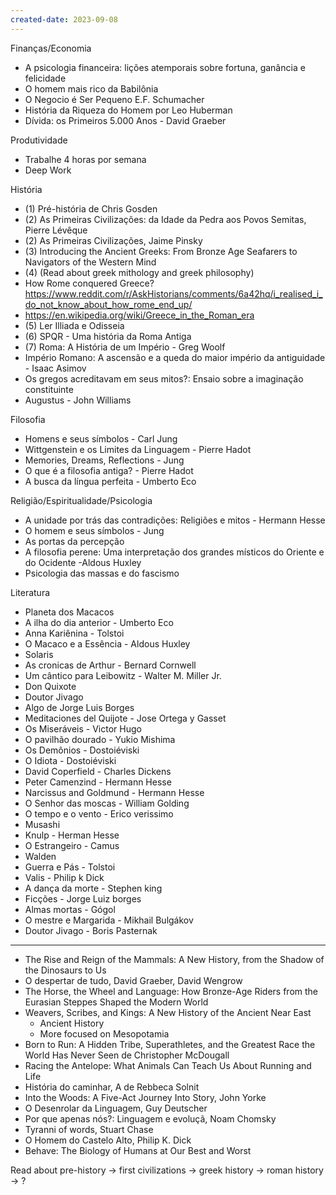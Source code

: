 ```yaml
---
created-date: 2023-09-08
---
```


Finanças/Economia
- A psicologia financeira: lições atemporais sobre fortuna, ganância e felicidade 
- O homem mais rico da Babilônia
-  O Negocio é Ser Pequeno E.F. Schumacher 
- História da Riqueza do Homem por Leo Huberman
- Dívida: os Primeiros 5.000 Anos - David Graeber 

Produtividade
- Trabalhe 4 horas por semana
- Deep Work

História
- (1) Pré-história de Chris Gosden
- (2) As Primeiras Civilizações: da Idade da Pedra aos Povos Semitas, Pierre Lévêque
- (2) As Primeiras Civilizações, Jaime Pinsky 
- (3) Introducing the Ancient Greeks: From Bronze Age Seafarers to Navigators of the Western Mind
- (4) (Read about greek mithology and greek philosophy)
- How Rome conquered Greece? https://www.reddit.com/r/AskHistorians/comments/6a42hq/i_realised_i_do_not_know_about_how_rome_end_up/
- https://en.wikipedia.org/wiki/Greece_in_the_Roman_era
- (5) Ler Illiada e Odisseia
- (6) SPQR - Uma história da Roma Antiga
- (7) Roma: A História de um Império - Greg Woolf
- Império Romano: A ascensão e a queda do maior império da antiguidade - Isaac Asimov
- Os gregos acreditavam em seus mitos?: Ensaio sobre a imaginação constituinte
- Augustus - John Williams

Filosofia
- Homens e seus símbolos - Carl Jung
- Wittgenstein e os Limites da Linguagem - Pierre Hadot
- Memories, Dreams, Reflections - Jung
- O que é a filosofia antiga? - Pierre Hadot 
- A busca da língua perfeita - Umberto Eco

Religião/Espiritualidade/Psicologia
- A unidade por trás das contradições: Religiões e mitos - Hermann Hesse
- O homem e seus símbolos - Jung
- As portas da percepção
- A filosofia perene: Uma interpretação dos grandes místicos do Oriente e do Ocidente -Aldous Huxley
- Psicologia das massas e do fascismo


Literatura
- Planeta dos Macacos
- A ilha do dia anterior - Umberto Eco
- Anna Kariênina - Tolstoi
- O Macaco e a Essência - Aldous Huxley
- Solaris
- As cronicas de Arthur - Bernard Cornwell
- Um cântico para Leibowitz - Walter M. Miller Jr.
- Don Quixote
- Doutor Jivago
- Algo de Jorge Luis Borges
- Meditaciones del Quijote - Jose Ortega y Gasset 
- Os Miseráveis - Victor Hugo
- O pavilhão dourado - Yukio Mishima
- Os Demônios - Dostoiéviski
- O Idiota - Dostoiéviski
- David Coperfield - Charles Dickens
- Peter Camenzind - Hermann Hesse
- Narcissus and Goldmund - Hermann Hesse
- O Senhor das moscas - William Golding
- O tempo e o vento - Erico verissimo
- Musashi
- Knulp - Herman Hesse
- O Estrangeiro - Camus
- Walden
- Guerra e Pás - Tolstoi
- Valis - Philip k Dick
- A dança da morte - Stephen king
- Ficções - Jorge Luiz borges
- Almas mortas - Gógol
- O mestre e Margarida - Mikhail Bulgákov
- Doutor Jivago - Boris Pasternak

---


- The Rise and Reign of the Mammals: A New History, from the Shadow of the Dinosaurs to Us 
- O despertar de tudo, David Graeber, David Wengrow
- The Horse, the Wheel and Language: How Bronze-Age Riders from the Eurasian Steppes Shaped the Modern World 
- Weavers, Scribes, and Kings: A New History of the Ancient Near East 
	- Ancient History
	- More focused on Mesopotamia
- Born to Run: A Hidden Tribe, Superathletes, and the Greatest Race the World Has Never Seen de Christopher McDougall
- Racing the Antelope: What Animals Can Teach Us About Running and Life 
- História do caminhar, A de Rebbeca Solnit 
- Into the Woods: A Five-Act Journey Into Story, John Yorke
- O Desenrolar da Linguagem, Guy Deutscher
- Por que apenas nós?: Linguagem e evoluçã, Noam Chomsky
- Tyranni of words, Stuart Chase 
- O Homem do Castelo Alto, Philip K. Dick
- Behave: The Biology of Humans at Our Best and Worst



Read about pre-history -> first civilizations -> greek history -> roman history
-> ?